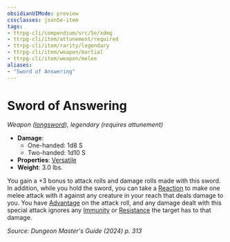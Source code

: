 ```yaml
---
obsidianUIMode: preview
cssclasses: json5e-item
tags:
- ttrpg-cli/compendium/src/5e/xdmg
- ttrpg-cli/item/attunement/required
- ttrpg-cli/item/rarity/legendary
- ttrpg-cli/item/weapon/martial
- ttrpg-cli/item/weapon/melee
aliases: 
- "Sword of Answering"
---
```

# Sword of Answering
*Weapon ([longsword](longsword-xphb.md)), legendary (requires attunement)*  

- **Damage**:
  - One-handed: 1d8 S
  - Two-handed: 1d10 S
- **Properties**: [Versatile](item-properties.md#Versatile)
- **Weight**: 3.0 lbs.

You gain a +3 bonus to attack rolls and damage rolls made with this sword. In addition, while you hold the sword, you can take a [Reaction](reaction-xphb.md) to make one melee attack with it against any creature in your reach that deals damage to you. You have [Advantage](advantage-xphb.md) on the attack roll, and any damage dealt with this special attack ignores any [Immunity](immunity-xphb.md) or [Resistance](3-Compendium/CLI/rules/variant-rules/resistance-xphb.md) the target has to that damage.

*Source: Dungeon Master's Guide (2024) p. 313*